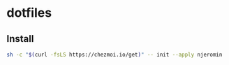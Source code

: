 dotfiles
========

Install
-------

```sh
sh -c "$(curl -fsLS https://chezmoi.io/get)" -- init --apply njeromin
```
